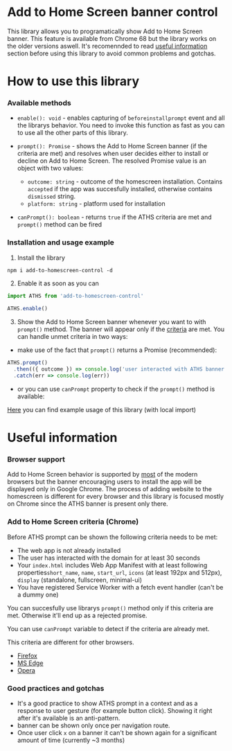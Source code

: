 # Add to Home Screen banner control

This library allows you to  programatically show Add to Home Screen banner. This feature is available from Chrome 68 but the library works on the older versions aswell. It's recomennded to read [useful information](https://github.com/filrak/add-to-homescreen-control/blob/master/README.md#useful-information) section before using this library to avoid common problems and gotchas.

# How to use this library

### Available methods

- `enable(): void` - enables capturing of `beforeinstallprompt` event and all the librarys behavior. You need to invoke this function as fast as you can to use all the other parts of this library.

- `prompt(): Promise` - shows the Add to Home Screen banner (if the criteria are met) and resolves when user decides either to install or decline on Add to Home Screen. The resolved Promise value is an object with two values:
  - `outcome: string` - outcome of the homescreen installation. Contains `accepted` if the app was succesfully installed, otherwise contains `dismissed` string.
  - `platform: string` - platform used for installation

- `canPrompt(): boolean` - returns `true` if the ATHS criteria are met and `prompt()` method can be fired

### Installation and usage example

1. Install the library
````
npm i add-to-homescreen-control -d
````
2. Enable it as soon as you can
````js
import ATHS from 'add-to-homescreen-control'
  
ATHS.enable()
````
3. Show the Add to Home Screen banner whenever you want to with `prompt()` method. The banner will appear only if the [criteria](https://developers.google.com/web/fundamentals/app-install-banners#criteria) are met. You can handle unmet criteria in two ways:

- make use of the fact that `prompt()` returns a Promise (recommended):
````js
ATHS.prompt()
  .then(({ outcome }) => console.log('user interacted with ATHS banner with outcome of', outcome))
  .catch(err => console.log(err))
````

- or you can use `canPrompt` property to check if the `prompt()` method is available:


[Here](https://github.com/filrak/add-to-homescreen-control/blob/master/index.html) you can find example usage of this library (with local import)
# Useful information 

### Browser support
Add to Home Screen behavior is supported by [most](https://caniuse.com/#feat=web-app-manifest) of the modern browsers but the banner encouraging users to install the app will be displayed only in Google Chrome. The process of adding website to the homescreen is different for every browser and this library is focused mostly on Chrome since the ATHS banner is present only there.

### Add to Home Screen criteria (Chrome)
Before ATHS prompt can be shown the following criteria needs to be met:

- The web app is not already installed
- The user has interacted with the domain for at least 30 seconds
- Your `index.html` includes Web App Manifest with at least following properties`short_name`, `name`, `start_url`, `icons` (at least 192px and 512px), `display` (standalone, fullscreen, minimal-ui)
- You have registered Service Worker with a fetch event handler (can't be a dummy one)

You can succesfully use librarys `prompt()` method only if this criteria are met. Otherwise it'll end up as a rejected promise. 

You can use `canPrompt` variable  to detect if the criteria are already met.

This criteria are different for other browsers. 
- [Firefox](https://developer.mozilla.org/en-US/Apps/Progressive/Add_to_home_screen#How_do_you_make_an_app_A2HS-ready)
- [MS Edge](https://docs.microsoft.com/en-us/microsoft-edge/progressive-web-apps#requirements)
- [Opera](https://dev.opera.com/articles/installable-web-apps/)

### Good practices and gotchas

- It's a good practice to show ATHS prompt in a context and as a response to user gesture (for example button click). Showing it right after it's available is an anti-pattern.
- banner can be shown only once per navigation route.
- Once user click `x` on a banner it can't be shown again for a significant amount of time (currently ~3 months)
